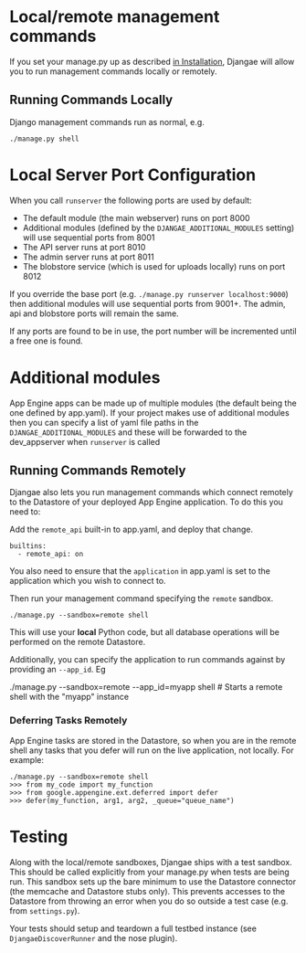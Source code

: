 # Local/remote management commands

If you set your manage.py up as described [in Installation](installation.md), Djangae will allow you to run management commands locally or remotely.

## Running Commands Locally

Django management commands run as normal, e.g.


    ./manage.py shell


# Local Server Port Configuration

When you call `runserver` the following ports are used by default:

 - The default module (the main webserver) runs on port 8000
 - Additional modules (defined by the `DJANGAE_ADDITIONAL_MODULES` setting) will use sequential ports from 8001
 - The API server runs at port 8010
 - The admin server runs at port 8011
 - The blobstore service (which is used for uploads locally) runs on port 8012

If you override the base port (e.g. `./manage.py runserver localhost:9000`) then additional modules will use sequential
ports from 9001+. The admin, api and blobstore ports will remain the same.

If any ports are found to be in use, the port number will be incremented until a free one is found.

# Additional modules

App Engine apps can be made up of multiple modules (the default being the one defined by app.yaml). If your
project makes use of additional modules then you can specify a list of yaml file paths in the `DJANGAE_ADDITIONAL_MODULES`
and these will be forwarded to the dev_appserver when `runserver` is called

## Running Commands Remotely

Djangae also lets you run management commands which connect remotely to the Datastore of your deployed App Engine application.  To do this you need to:

Add the `remote_api` built-in to app.yaml, and deploy that change.

    builtins:
      - remote_api: on

You also need to ensure that the `application` in app.yaml is set to the application which you wish to connect to.

Then run your management command specifying the `remote` sandbox.

    ./manage.py --sandbox=remote shell

This will use your **local** Python code, but all database operations will be performed on the remote Datastore.

Additionally, you can specify the application to run commands against by providing an `--app_id`. Eg

  ./manage.py --sandbox=remote --app_id=myapp shell  # Starts a remote shell with the "myapp" instance


### Deferring Tasks Remotely

App Engine tasks are stored in the Datastore, so when you are in the remote shell any tasks that you defer will run on the live application, not locally.  For example:

    ./manage.py --sandbox=remote shell
    >>> from my_code import my_function
    >>> from google.appengine.ext.deferred import defer
    >>> defer(my_function, arg1, arg2, _queue="queue_name")


# Testing

Along with the local/remote sandboxes, Djangae ships with a test sandbox. This should be called explicitly
from your manage.py when tests are being run. This sandbox sets up the bare minimum to use the Datastore
connector (the memcache and Datastore stubs only). This prevents accesses to the Datastore from throwing an error
when you do so outside a test case (e.g. from `settings.py`).

Your tests should setup and teardown a full testbed instance (see `DjangaeDiscoverRunner` and the nose plugin).

